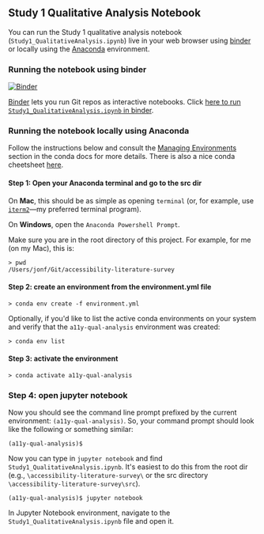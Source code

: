 

## Study 1 Qualitative Analysis Notebook
You can run the Study 1 qualitative analysis notebook (`Study1_QualitativeAnalysis.ipynb`) live in your web browser using [binder](https://mybinder.org/v2/gh/makeabilitylab/accessibility-literature-survey/54f371e7d1d16cf624e4606e5454072bed91fc58) or locally using the [Anaconda](https://www.anaconda.com/) environment.  

### Running the notebook using binder
[![Binder](https://mybinder.org/badge_logo.svg)](https://mybinder.org/v2/gh/makeabilitylab/accessibility-literature-survey/8427cee3d61113ed5305fdc9051fd2cca5b8841a?filepath=src%2FQualitativeAnalysis.ipynb)

[Binder](https://mybinder.org/) lets you run Git repos as interactive notebooks. Click [here to run `Study1_QualitativeAnalysis.ipynb` in binder](https://mybinder.org/v2/gh/makeabilitylab/accessibility-literature-survey/8427cee3d61113ed5305fdc9051fd2cca5b8841a?filepath=src%2FStudy1_QualitativeAnalysis.ipynb).

### Running the notebook locally using Anaconda 

Follow the instructions below and consult the [Managing Environments](https://docs.conda.io/projects/conda/en/latest/user-guide/tasks/manage-environments.html) section in the conda docs for more details. There is also a nice conda cheetsheet [here](https://docs.conda.io/projects/conda/en/4.6.0/_downloads/52a95608c49671267e40c689e0bc00ca/conda-cheatsheet.pdf).

#### Step 1: Open your Anaconda terminal and go to the src dir
On **Mac**, this should be as simple as opening `terminal` (or, for example, use [`iterm2`](https://iterm2.com/)—my preferred terminal program).

On **Windows**, open the `Anaconda Powershell Prompt`.

Make sure you are in the root directory of this project. For example, for me (on my Mac), this is:

```
> pwd
/Users/jonf/Git/accessibility-literature-survey
```

#### Step 2: create an environment from the environment.yml file

```
> conda env create -f environment.yml
```

Optionally, if you'd like to list the active conda environments on your system and verify that the `a11y-qual-analysis` environment was created:

```
> conda env list
```

#### Step 3: activate the environment

```
> conda activate a11y-qual-analysis
```

### Step 4: open jupyter notebook
Now you should see the command line prompt prefixed by the current environment: `(a11y-qual-analysis)`. So, your command prompt should look like the following or something similar:

```
(a11y-qual-analysis)$
```

Now you can type in `jupyter notebook` and find `Study1_QualitativeAnalysis.ipynb`. It's easiest to do this from the root dir (e.g., `\accessibility-literature-survey\` or the src directory `\accessibility-literature-survey\src`).

```
(a11y-qual-analysis)$ jupyter notebook
```

In Jupyter Notebook environment, navigate to the `Study1_QualitativeAnalysis.ipynb` file and open it.
